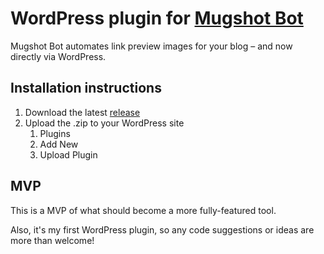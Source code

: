 # WordPress plugin for [Mugshot Bot](https://mugshotbot.com)

Mugshot Bot automates link preview images for your blog – and now directly via WordPress.

## Installation instructions

1. Download the latest [release](https://github.com/joemasilotti/mugshotbot-wordpress/releases)
1. Upload the .zip to your WordPress site
    1. Plugins
    1. Add New
    1. Upload Plugin
    
## MVP

This is a MVP of what should become a more fully-featured tool.

Also, it's my first WordPress plugin, so any code suggestions or ideas are more than welcome!
